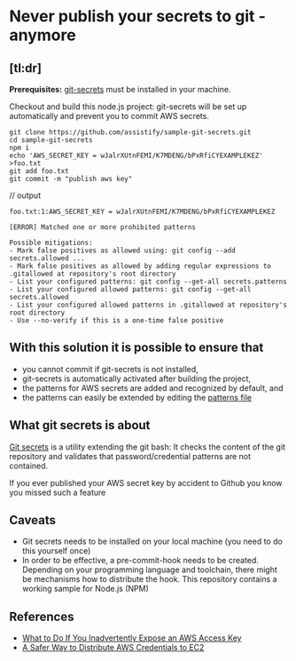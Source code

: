 # Never publish your secrets to git - anymore

## [tl:dr]

**Prerequisites:** [git-secrets](https://github.com/awslabs/git-secrets) must be installed in your machine.

Checkout and build this node.js project: git-secrets will be set up automatically and prevent you to commit AWS secrets.

```
git clone https://github.com/assistify/sample-git-secrets.git
cd sample-git-secrets
npm i
echo 'AWS_SECRET_KEY = wJalrXUtnFEMI/K7MDENG/bPxRfiCYEXAMPLEKEZ' >foo.txt
git add foo.txt
git commit -m "publish aws key"
```

// output
```
foo.txt:1:AWS_SECRET_KEY = wJalrXUtnFEMI/K7MDENG/bPxRfiCYEXAMPLEKEZ

[ERROR] Matched one or more prohibited patterns

Possible mitigations:
- Mark false positives as allowed using: git config --add secrets.allowed ...
- Mark false positives as allowed by adding regular expressions to .gitallowed at repository's root directory
- List your configured patterns: git config --get-all secrets.patterns
- List your configured allowed patterns: git config --get-all secrets.allowed
- List your configured allowed patterns in .gitallowed at repository's root directory
- Use --no-verify if this is a one-time false positive
```

## With this solution it is possible to ensure that
- you cannot commit if git-secrets is not installed,
- git-secrets is automatically activated after building the project,
- the patterns for AWS secrets are added and recognized by default, and
- the patterns can easily be extended by editing the [patterns file](https://github.com/assistify/sample-git-secrets/blob/master/.git-secrets/patterns)

## What git secrets is about

[Git secrets](https://github.com/awslabs/git-secrets) is a utility extending the git bash: It checks the content of the git repository and validates that password/credential patterns are not contained.

If you ever published your AWS secret key by accident to Github you know you missed such a feature

## Caveats

- Git secrets needs to be installed on your local machine (you need to do this yourself once)
- In order to be effective, a pre-commit-hook needs to be created. Depending on your programming language and toolchain, there might be mechanisms how to distribute the hook. This repository contains a working sample for Node.js (NPM)

## References
- [What to Do If You Inadvertently Expose an AWS Access Key](https://aws.amazon.com/de/blogs/security/what-to-do-if-you-inadvertently-expose-an-aws-access-key/)
- [A Safer Way to Distribute AWS Credentials to EC2](https://aws.amazon.com/de/blogs/security/a-safer-way-to-distribute-aws-credentials-to-ec2/)
